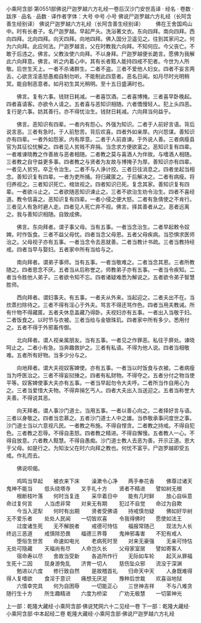 小乘阿含部·第0551部佛说尸迦罗越六方礼经一卷后汉沙门安世高译
· 经名 · 卷数 · 跋序
· 品名 · 品数 · 译作者字体：大号 中号 小号
佛说尸迦罗越六方礼经（长阿含善生经别译）
佛说尸迦罗越六方礼经（长阿含善生经别译）
　　佛在王舍国鸡山中。时有长者子。名尸迦罗越。早起严头。洗浴著文衣。东向四拜。南向四拜。西向四拜。北向四拜。向天四拜。向地四拜。佛入国分卫遥见之。往到其家问之。何为六向拜。此应何法。尸迦罗越言。父在时教我六向拜。不知何应。今父丧亡。不敢于后违之。佛言。父教汝使六向拜。不以身拜。尸迦罗越便长跪言。愿佛为我解此六向拜意。佛言。听之内着心中。其有长者黠人能持四戒不犯者。今世为人所敬。后世生天上。一者不杀诸群生。二者不盗。三者不爱他人妇女。四者不妄言两舌。心欲贪淫恚怒愚痴自制勿听。不能制此四意者。恶名日闻。如月尽时光明稍冥。能自制恶意者。如月初生其光稍明。至十五日盛满时也。

　　佛言。复有六事。钱财日耗减。一者喜饮酒。二者喜博掩。三者喜早卧晚起。四者喜请客。亦欲令人请之。五者喜与恶知识相随。六者憍慢轻人。犯上头四恶。复行是六事。妨其善行。亦不得忧治生。钱财日耗减。六向拜当何益乎。

　　佛言。恶知识有四辈。一者内有怨心。外强为知识。二者于人前好言语。背后说言恶。三者有急时。于人前愁苦。背后欢喜。四者外如亲厚。内兴怨谋。善知识亦有四辈。一者外如怨家。内有厚意。二者于人前直谏。于外说人善。三者病瘦县官为其征彸忧解之。四者见人贫贱不弃捐。当念求方便欲富之。恶知识复有四辈。一者难谏晓教之作善故与恶者相随。二者教之莫与喜酒人为伴故。与嗜酒人相随。三者教之自守益更多事。四者教之与贤者为友故与博掩子为厚。善知识亦有四辈。一者见人贫穷。卒乏令治生。二者不与人诤计挍。三者日往消息之。四者坐起当相念。善知识复有四辈。一者为吏所捕。将归藏匿之。于后解决之。二者有病瘦。将归养视之。三者知识死亡。棺敛视之。四者知识已死。复念其家。善知识复有四辈。一者欲斗止之。二者欲随恶知识谏止之。三者不欲治生劝令治生。四者不喜经道。教令信喜之。恶知识复有四辈。一者小侵之便大怒。二者有急倩使之不肯行。三者见人有急时避人走。四者见人死亡弃不视。佛言。择其善者从之。恶者远离之。我与善知识相随。自致成佛。

　　佛言。东向拜者。谓子事父母。当有五事。一者当念治生。二者早起敕令奴婢。时作饭食。三者不益父母忧。四者当念父母恩。五者父母疾病。当恐惧求医师治之。父母视子亦有五事。一者当念令去恶就善。二者当教计书疏。三者当教持经戒。四者当早与娶妇。五者家中所有当给与之。

　　南向拜者。谓弟子事师。当有五事。一者当敬难之。二者当念其恩。三者所教随之。四者思念不厌。五者当从后称誉之。师教弟子亦有五事。一者当令疾知。二者当令胜他人弟子。三者欲令知不忘。四者诸疑难悉为解说之。五者欲令弟子智慧胜师。

　　西向拜者。谓妇事夫。有五事。一者夫从外来。当起迎之。二者夫出不在。当炊蒸扫除待之。三者不得有淫心于外夫。骂言不得还骂作色。四者当用夫教诫。所有什物不得藏匿。五者夫休息盖藏乃得卧。夫视妇亦有五事。一者出入当敬于妇。二者饭食之。以时节与衣被。三者当给与金银珠玑。四者家中所有多少。悉用付之。五者不得于外邪畜传御。

　　北向拜者。谓人视亲属朋友。当有五事。一者见之作罪恶。私往于屏处。谏晓呵止之。二者小有急。当奔趣救护之。三者有私语。不得为他人说。四者当相敬难。五者所有好物。当多少分与之。

　　向地拜者。谓大夫视奴客婢使。亦有五事。一者当以时饭食与衣被。二者病瘦当为呼医治之。三者不得妄挝捶之。四者有私财物。不得夺之。五者分付之物当使平等。奴客婢使事大夫亦有五事。一者当早起勿令大夫呼。二者所当作自用心为之。三者当爱惜大夫物。不得弃捐乞丐人。四者大夫出入当送迎之。五者当称誉大夫善。不得说其恶。

　　向天拜者。谓人事沙门道士。当用五事。一者以善心向之。二者择好言与语。三者以身敬之。四者当恋慕之。五者沙门道士人中之雄。当恭敬承事问度世之事。沙门道士当以六意视凡民。一者教之布施。不得自悭贪。二者教之持戒。不得自犯色。三者教之忍辱。不得自恚怒。四者教之精进。不得自懈慢。五者教人一心。不得自放意。六者教人黠慧。不得自愚痴。沙门道士教人去恶为善。开示正道。恩大于父母。如是行之。为知汝父在时六向拜之教也。何忧不富乎。尸迦罗越即受五戒。作礼而去。

　　佛说呗偈。

　　鸡鸣当早起　　被衣来下床
　　澡漱令心净　　两手奉花香
　　佛尊过诸天　　鬼神不能当
　　低头绕塔寺　　叉手礼十方
　　贤者不精进　　譬如树无根
　　根断枝叶落　　何时当复连
　　采华着日中　　能有几时鲜
　　放心自纵意　　命过复何言
　　人当虑非常　　对来无有期
　　犯过不自觉　　命过为自欺
　　今当入泥犁　　何时有出期
　　贤者受佛语　　持戒慎勿疑
　　佛如好华树　　无不爱乐者
　　处处人民闻　　一切皆欢喜
　　令我得佛时　　愿使如法王
　　过度诸生死　　无不解脱者
　　戒德可恃怙　　福报常随己
　　现法为人长　　终远三恶道
　　戒慎除恐畏　　福德三界尊
　　鬼神邪毒害　　不犯有戒人
　　堕俗生世苦　　命速如电光
　　老病死时至　　对来无豪强
　　无亲可恃怙　　无处可隐藏
　　天福尚有尽　　人命岂久长
　　父母家室居　　譬如寄客人
　　宿命寿以尽　　舍故当受新
　　各追所作行　　无际如车轮
　　起灭从罪福　　生死十二因
　　现身游免乱　　济育一切人
　　慈伤坠众邪　　流没于深渊
　　勉进以六度　　修行致自然
　　是故稽首礼　　归命天中天
　　人身既难得　　得人复嗜欲
　　食淫于意识　　痛想无厌足
　　豫种后世栽　　欢喜诣地狱
　　六情幸完具　　何为自困辱
　　一切能正心　　三世神吉祥
　　不与八难贪　　随行生十方
　　所生趣精进　　六度为桥梁
　　广劝无极慧　　一切蒙神光

上一部：乾隆大藏经·小乘阿含部·佛说梵网六十二见经一卷
下一部：乾隆大藏经·小乘阿含部·中本起经二卷
乾隆大藏经·小乘阿含部·佛说尸迦罗越六方礼经